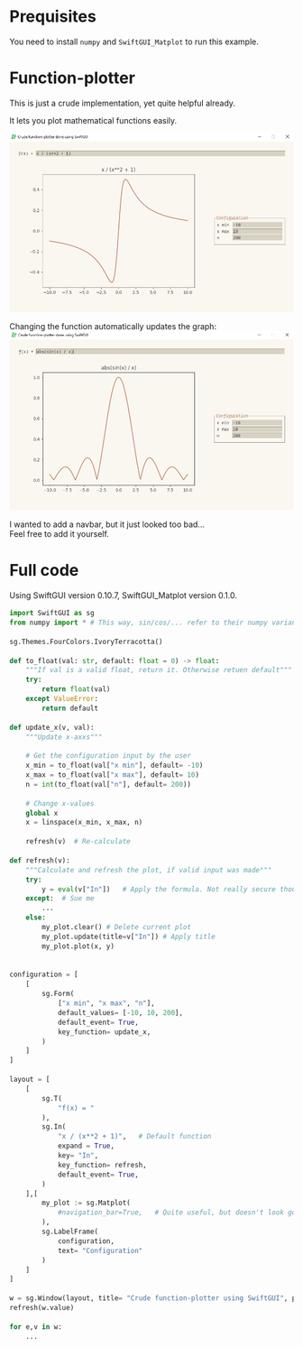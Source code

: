 
# Prequisites
You need to install `numpy` and `SwiftGUI_Matplot` to run this example.

# Function-plotter
This is just a crude implementation, yet quite helpful already.

It lets you plot mathematical functions easily.

![](../../assets/images/2025-10-23-19-57-39.png)

Changing the function automatically updates the graph:\
![](../../assets/images/2025-10-23-19-58-30.png)

I wanted to add a navbar, but it just looked too bad...\
Feel free to add it yourself.

# Full code
Using SwiftGUI version 0.10.7, SwiftGUI_Matplot version 0.1.0.
```py
import SwiftGUI as sg
from numpy import * # This way, sin/cos/... refer to their numpy variants in eval(...)

sg.Themes.FourColors.IvoryTerracotta()

def to_float(val: str, default: float = 0) -> float:
    """If val is a valid float, return it. Otherwise retuen default"""
    try:
        return float(val)
    except ValueError:
        return default

def update_x(v, val):
    """Update x-axxs"""

    # Get the configuration input by the user
    x_min = to_float(val["x min"], default= -10)
    x_max = to_float(val["x max"], default= 10)
    n = int(to_float(val["n"], default= 200))

    # Change x-values
    global x
    x = linspace(x_min, x_max, n)

    refresh(v)  # Re-calculate

def refresh(v):
    """Calculate and refresh the plot, if valid input was made"""
    try:
        y = eval(v["In"])   # Apply the formula. Not really secure though...
    except:  # Sue me
        ...
    else:
        my_plot.clear() # Delete current plot
        my_plot.update(title=v["In"]) # Apply title
        my_plot.plot(x, y)


configuration = [
    [
        sg.Form(
            ["x min", "x max", "n"],
            default_values= [-10, 10, 200],
            default_event= True,
            key_function= update_x,
        )
    ]
]

layout = [
    [
        sg.T(
            "f(x) = "
        ),
        sg.In(
            "x / (x**2 + 1)",   # Default function
            expand = True,
            key= "In",
            key_function= refresh,
            default_event= True,
        )
    ],[
        my_plot := sg.Matplot(
            #navigation_bar=True,   # Quite useful, but doesn't look good without custom colors...
        ),
        sg.LabelFrame(
            configuration,
            text= "Configuration"
        )
    ]
]

w = sg.Window(layout, title= "Crude function-plotter using SwiftGUI", pady = 30, padx = 30)
refresh(w.value)

for e,v in w:
    ...
```

